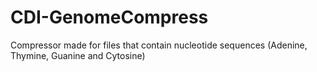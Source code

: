 # CDI-GenomeCompress
Compressor made for files that contain nucleotide sequences (Adenine, Thymine, Guanine and Cytosine)
